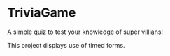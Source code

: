 # TriviaGame

A simple quiz to test your knowledge of super villians!

This project displays use of timed forms.
